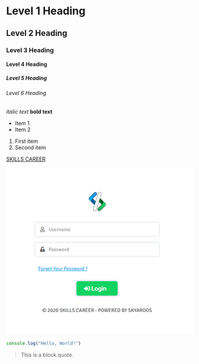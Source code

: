 # Level 1 Heading
## Level 2 Heading
### Level 3 Heading
#### Level 4 Heading
##### Level 5 Heading
###### Level 6 Heading

*italic text*
**bold text**

- Item 1
- Item 2

1. First item
2. Second item

[SKILLS CAREER](https://skills-career.com/)


![Alt SKILLS Login Page](1.png)


```JavaScript
console.log("Hello, World!")
```

> This is a block quote.

